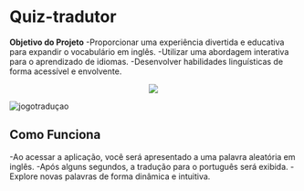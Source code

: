# Quiz-tradutor



**Objetivo do Projeto**
-Proporcionar uma experiência divertida e educativa para expandir o vocabulário em inglês.
-Utilizar uma abordagem interativa para o aprendizado de idiomas.
-Desenvolver habilidades linguísticas de forma acessível e envolvente.


<div align="center">
<img src="https://github.com/Saraiva97/quiz-tradutor/assets/93497276/de60e8a9-e59e-46e8-b8b5-8ab7533b9ae8"/>
</div>



![jogotraduçao]()


## Como Funciona
-Ao acessar a aplicação, você será apresentado a uma palavra aleatória em inglês.
-Após alguns segundos, a tradução para o português será exibida.
-Explore novas palavras de forma dinâmica e intuitiva.

